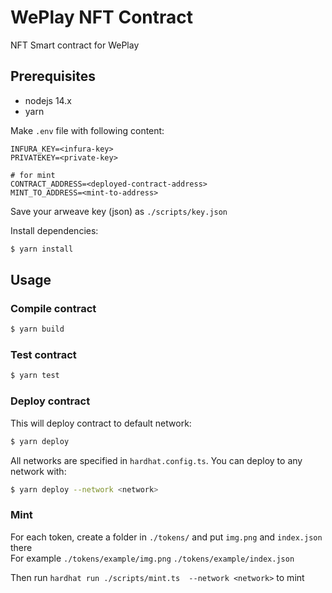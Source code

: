 # WePlay NFT Contract

NFT Smart contract for WePlay

## Prerequisites

- nodejs 14.x
- yarn

Make `.env` file with following content:

```
INFURA_KEY=<infura-key>
PRIVATEKEY=<private-key>

# for mint
CONTRACT_ADDRESS=<deployed-contract-address>
MINT_TO_ADDRESS=<mint-to-address>
```

Save your arweave key (json) as `./scripts/key.json`


Install dependencies:

```sh
$ yarn install
```

## Usage


### Compile contract

```sh
$ yarn build
```

### Test contract

```sh
$ yarn test
```

### Deploy contract

This will deploy contract to default network:

```sh
$ yarn deploy
```

All networks are specified in `hardhat.config.ts`. You can deploy to any network
with:

```sh
$ yarn deploy --network <network>
```


### Mint

For each token, create a folder in `./tokens/` and put `img.png` and `index.json` there  
For example `./tokens/example/img.png` `./tokens/example/index.json`

Then run `hardhat run ./scripts/mint.ts  --network <network>` to mint
